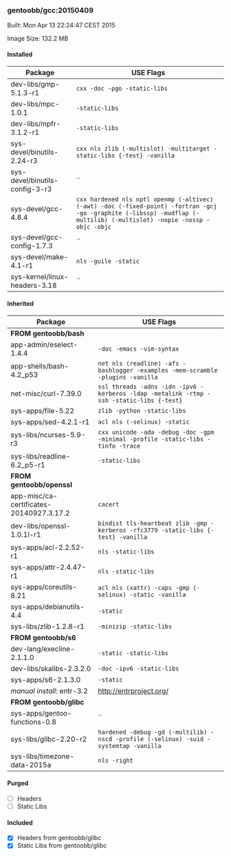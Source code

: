 ### gentoobb/gcc:20150409
Built: Mon Apr 13 22:24:47 CEST 2015

Image Size: 132.2 MB
#### Installed
Package | USE Flags
--------|----------
dev-libs/gmp-5.1.3-r1 | `cxx -doc -pgo -static-libs`
dev-libs/mpc-1.0.1 | `-static-libs`
dev-libs/mpfr-3.1.2-r1 | `-static-libs`
sys-devel/binutils-2.24-r3 | `cxx nls zlib (-multislot) -multitarget -static-libs {-test} -vanilla`
sys-devel/binutils-config-3-r3 | ``
sys-devel/gcc-4.8.4 | `cxx hardened nls nptl openmp (-altivec) (-awt) -doc (-fixed-point) -fortran -gcj -go -graphite (-libssp) -mudflap (-multilib) (-multislot) -nopie -nossp -objc -objc`
sys-devel/gcc-config-1.7.3 | ``
sys-devel/make-4.1-r1 | `nls -guile -static`
sys-kernel/linux-headers-3.18 | ``
#### Inherited
Package | USE Flags
--------|----------
**FROM gentoobb/bash** |
app-admin/eselect-1.4.4 | `-doc -emacs -vim-syntax`
app-shells/bash-4.2_p53 | `net nls (readline) -afs -bashlogger -examples -mem-scramble -plugins -vanilla`
net-misc/curl-7.39.0 | `ssl threads -adns -idn -ipv6 -kerberos -ldap -metalink -rtmp -ssh -static-libs {-test}`
sys-apps/file-5.22 | `zlib -python -static-libs`
sys-apps/sed-4.2.1-r1 | `acl nls (-selinux) -static`
sys-libs/ncurses-5.9-r3 | `cxx unicode -ada -debug -doc -gpm -minimal -profile -static-libs -tinfo -trace`
sys-libs/readline-6.2_p5-r1 | `-static-libs`
**FROM gentoobb/openssl** |
app-misc/ca-certificates-20140927.3.17.2 | `cacert`
dev-libs/openssl-1.0.1l-r1 | `bindist tls-heartbeat zlib -gmp -kerberos -rfc3779 -static-libs {-test} -vanilla`
sys-apps/acl-2.2.52-r1 | `nls -static-libs`
sys-apps/attr-2.4.47-r1 | `nls -static-libs`
sys-apps/coreutils-8.21 | `acl nls (xattr) -caps -gmp (-selinux) -static -vanilla`
sys-apps/debianutils-4.4 | `-static`
sys-libs/zlib-1.2.8-r1 | `-minizip -static-libs`
**FROM gentoobb/s6** |
dev-lang/execline-2.1.1.0 | `-static -static-libs`
dev-libs/skalibs-2.3.2.0 | `-doc -ipv6 -static-libs`
sys-apps/s6-2.1.3.0 | `-static`
*manual install*: entr-3.2 | http://entrproject.org/
**FROM gentoobb/glibc** |
sys-apps/gentoo-functions-0.8 | ``
sys-libs/glibc-2.20-r2 | `hardened -debug -gd (-multilib) -nscd -profile (-selinux) -suid -systemtap -vanilla`
sys-libs/timezone-data-2015a | `nls -right`
#### Purged
- [ ] Headers
- [ ] Static Libs

#### Included
- [x] Headers from gentoobb/glibc
- [x] Static Libs from gentoobb/glibc
